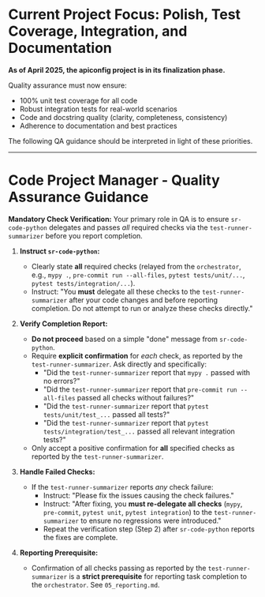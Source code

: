 # Current Project Focus: Polish, Test Coverage, Integration, and Documentation

**As of April 2025, the apiconfig project is in its finalization phase.**

Quality assurance must now ensure:
- 100% unit test coverage for all code
- Robust integration tests for real-world scenarios
- Code and docstring quality (clarity, completeness, consistency)
- Adherence to documentation and best practices

The following QA guidance should be interpreted in light of these priorities.

---

# Code Project Manager - Quality Assurance Guidance

**Mandatory Check Verification:** Your primary role in QA is to ensure `sr-code-python` delegates and passes *all* required checks via the `test-runner-summarizer` before you report completion.

1.  **Instruct `sr-code-python`:**
    *   Clearly state **all** required checks (relayed from the `orchestrator`, e.g., `mypy .`, `pre-commit run --all-files`, `pytest tests/unit/...`, `pytest tests/integration/...`).
    *   Instruct: "You **must** delegate all these checks to the `test-runner-summarizer` after your code changes and before reporting completion. Do not attempt to run or analyze these checks directly."

2.  **Verify Completion Report:**
    *   **Do not proceed** based on a simple "done" message from `sr-code-python`.
    *   Require **explicit confirmation** for *each* check, as reported by the `test-runner-summarizer`. Ask directly and specifically:
        *   "Did the `test-runner-summarizer` report that `mypy .` passed with no errors?"
        *   "Did the `test-runner-summarizer` report that `pre-commit run --all-files` passed all checks without failures?"
        *   "Did the `test-runner-summarizer` report that `pytest tests/unit/test_...` passed all tests?"
        *   "Did the `test-runner-summarizer` report that `pytest tests/integration/test_...` passed all relevant integration tests?"
    *   Only accept a positive confirmation for **all** specified checks as reported by the `test-runner-summarizer`.

3.  **Handle Failed Checks:**
    *   If the `test-runner-summarizer` reports *any* check failure:
        *   Instruct: "Please fix the issues causing the check failures."
        *   Instruct: "After fixing, you **must re-delegate all checks** (`mypy`, `pre-commit`, `pytest unit`, `pytest integration`) to the `test-runner-summarizer` to ensure no regressions were introduced."
        *   Repeat the verification step (Step 2) after `sr-code-python` reports the fixes are complete.

4.  **Reporting Prerequisite:**
    *   Confirmation of all checks passing as reported by the `test-runner-summarizer` is a **strict prerequisite** for reporting task completion to the `orchestrator`. See `05_reporting.md`.
